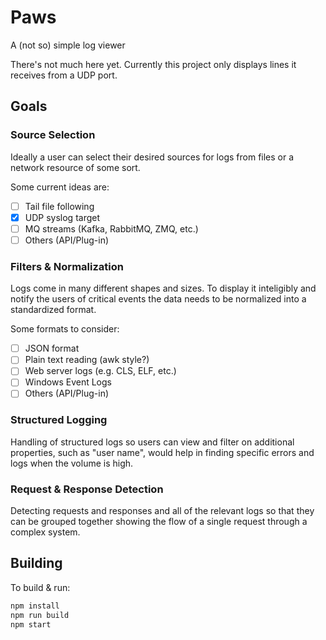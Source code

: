 # Paws
A (not so) simple log viewer

There's not much here yet.   Currently this project only displays lines it receives from a UDP port.

## Goals

### Source Selection
Ideally a user can select their desired sources for logs from files or a network resource of some sort.

Some current ideas are:
- [ ] Tail file following
- [X] UDP syslog target
- [ ] MQ streams (Kafka, RabbitMQ, ZMQ, etc.)
- [ ] Others (API/Plug-in)

### Filters & Normalization
Logs come in many different shapes and sizes.  To display it inteligibly and notify the users of critical events the
data needs to be normalized into a standardized format.

Some formats to consider:
- [ ] JSON format
- [ ] Plain text reading (awk style?)
- [ ] Web server logs (e.g. CLS, ELF, etc.)
- [ ] Windows Event Logs
- [ ] Others (API/Plug-in)

### Structured Logging
Handling of structured logs so users can view and filter on additional properties, such as "user name", would help in
finding specific errors and logs when the volume is high.

### Request & Response Detection
Detecting requests and responses and all of the relevant logs so that they can be grouped together showing the flow of
a single request through a complex system.

## Building
To build & run:

```bash
npm install
npm run build
npm start
```
